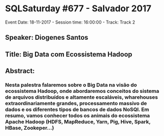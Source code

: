 # SQLSaturday #677 - Salvador 2017
Event Date: 18-11-2017 - Session time: 16:00:00 - Track: Track 2
## Speaker: Diogenes Santos
## Title: Big Data com Ecossistema Hadoop
## Abstract:
### Nesta palestra falaremos sobre o Big Data na visão do ecossistema Hadoop, onde abordaremos conceitos do sistema de arquivos distribuídos e altamente escaláveis, wharehouses extraordinariamente grandes, processamento massivo de dados e os diferentes tipos de bancos de dados NoSQl. Em resumo, vamos conhecer todos os animais do ecossistema Apache Hadoop (HDFS, MapReduce, Yarn, Pig, Hive, Spark, HBase, Zookeper...)
